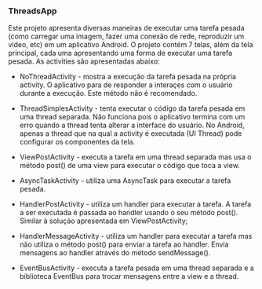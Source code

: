 ### ThreadsApp

Este projeto apresenta diversas maneiras de executar uma tarefa pesada (como carregar uma imagem, 
fazer uma conexão de rede, reproduzir um vídeo, etc) em um aplicativo Android. O projeto contém 7 telas, 
além da tela principal, cada uma apresentando uma forma de executar uma tarefa pesada. As activities 
são apresentadas abaixo:

- NoThreadActivity - mostra a execução da tarefa pesada na própria activity. O aplicativo para de responder a 
interaçes com o usuário durante a execução. Este método não é recomendado.

- ThreadSimplesActivity - tenta executar o código da tarefa pesada em uma thread separada. Não funciona pois o 
aplicativo termina com um erro quando a thread tenta alterar a interface do usuário. No Android, apenas a thread
que na qual a activity é executada (UI Thread) pode configurar os componentes da tela.

- ViewPostActivity - executa a tarefa em uma thread separada mas usa o método post() de uma view para executar 
o código que toca a view.

- AsyncTaskActivity - utiliza uma AsyncTask para executar a tarefa pesada.

- HandlerPostActivity - utiliza um handler para executar a tarefa. A tarefa a ser executada é passada ao handler
usando o seu método post(). Similar á solução apresentada em ViewPostActivity;

- HandlerMessageActivity - utiliza um handler para executar a tarefa mas não utiliza o método post() para enviar 
a tarefa ao handler. Envia mensagens ao handler através do método sendMessage().

- EventBusActivity - executa a tarefa pesada em uma thread separada e a biblioteca EventBus para trocar mensagens entre
a view e a thread.

